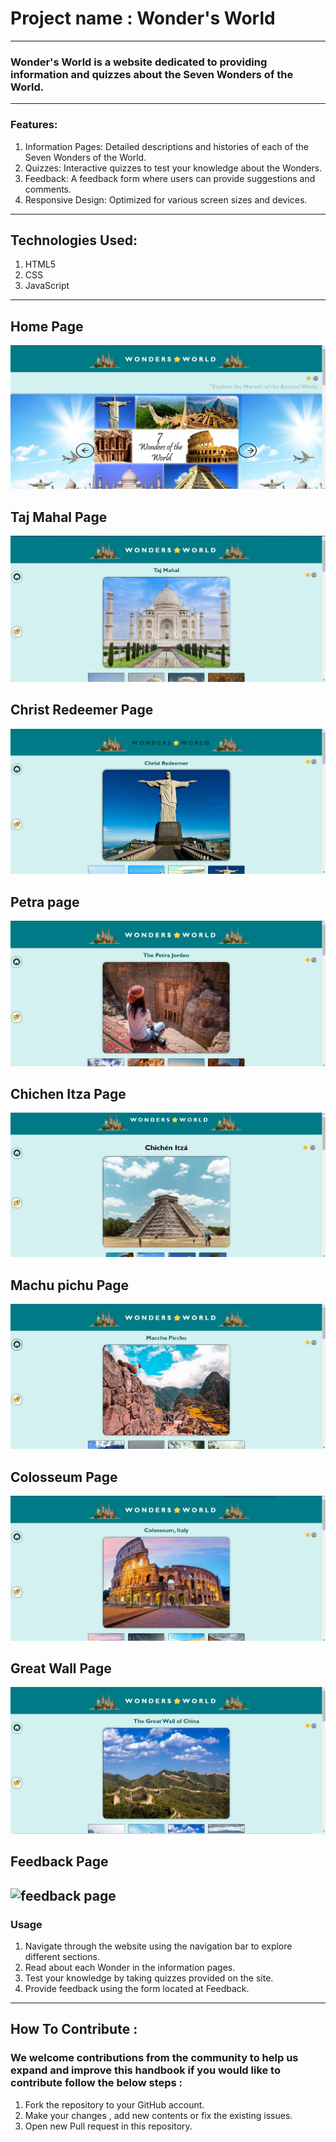 # Project name : Wonder's World
---
### Wonder's World is a website dedicated to providing information and quizzes about the Seven Wonders of the World.
---
### Features:
1. Information Pages: Detailed descriptions and histories of each of the Seven Wonders of the World.
2. Quizzes: Interactive quizzes to test your knowledge about the Wonders.
3. Feedback: A feedback form where users can provide suggestions and comments.
4. Responsive Design: Optimized for various screen sizes and devices.
---
## Technologies Used:
   1. HTML5
   2. CSS
   3. JavaScript
---
## Home Page
![home page](/Images/screen-shots/homPage.png)

## Taj Mahal Page
![Taj Mahal Page](/Images/screen-shots/India.png )

## Christ Redeemer Page
![Christ Redeemer page](/Images/screen-shots/brazil.png)

## Petra page
![Petra page](/Images/screen-shots/jordan.png)

## Chichen Itza Page
![Chichen Itza page](/Images/screen-shots/mexico.png)

## Machu pichu Page
![Machu pichu page](/Images/screen-shots/peru.png)

## Colosseum Page
![Colosseum page](/Images/screen-shots/italy.png)

## Great Wall Page
![Great Wall Page](/Images/screen-shots/china.png)

## Feedback Page
![feedback page](/Images/screen-shots/feedback.png)
---
### Usage
1. Navigate through the website using the navigation bar to explore different sections.
2. Read about each Wonder in the information pages.
3. Test your knowledge by taking quizzes provided on the site.
4. Provide feedback using the form located at Feedback.
---
## How To Contribute :
### We welcome contributions from the community to help us expand and improve this handbook if you would like to contribute follow the below steps :
1. Fork the repository to your GitHub account.
2. Make your changes , add new contents or fix the existing issues.
3. Open new Pull request in this repository.
